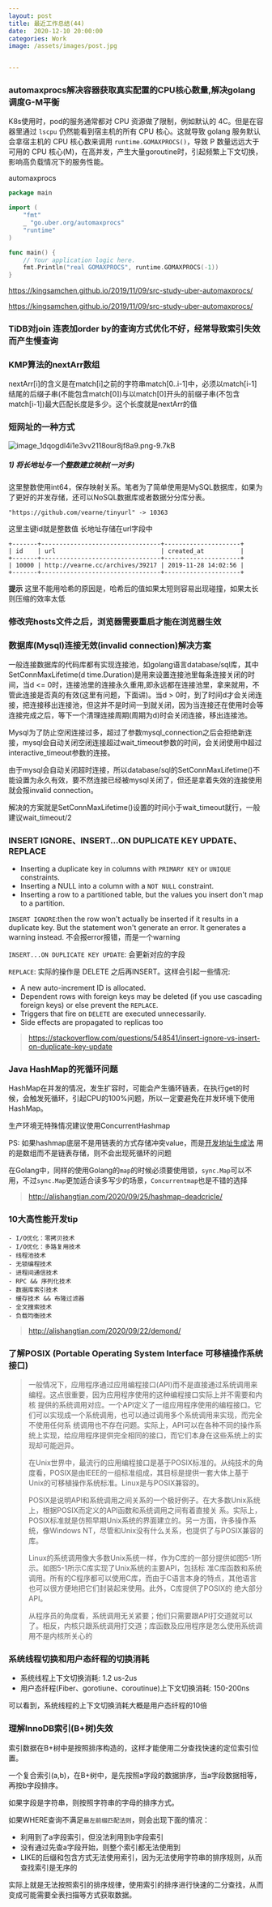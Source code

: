 ```yaml
---
layout: post
title: 最近工作总结(44)
date:  2020-12-10 20:00:00
categories: Work
image: /assets/images/post.jpg


---
```


 

### automaxprocs解决容器获取真实配置的CPU核心数量,解决golang调度G-M平衡

K8s使用时，pod的服务通常都对 CPU 资源做了限制，例如默认的 4C。但是在容器里通过 `lscpu` 仍然能看到宿主机的所有 CPU 核心。这就导致 golang 服务默认会拿宿主机的 CPU 核心数来调用 `runtime.GOMAXPROCS()`，导致 P 数量远远大于可用的 CPU 核心(M)，在高并发，产生大量goroutine时，引起频繁上下文切换，影响高负载情况下的服务性能。

automaxprocs

```go
package main

import (
    "fmt"
    _ "go.uber.org/automaxprocs"
    "runtime"
)

func main() {
    // Your application logic here.
    fmt.Println("real GOMAXPROCS", runtime.GOMAXPROCS(-1))
}
```



https://kingsamchen.github.io/2019/11/09/src-study-uber-automaxprocs/

https://kingsamchen.github.io/2019/11/09/src-study-uber-automaxprocs/



### TiDB对join 连表加order by的查询方式优化不好，经常导致索引失效而产生慢查询



### KMP算法的nextArr数组

nextArr[i]的含义是在match[i]之前的字符串match[0..i-1]中，必须以match[i-1]结尾的后缀子串(不能包含match[0])与以match[0]开头的前缀子串(不包含match[i-1])最大匹配长度是多少。这个长度就是nextArr的值

### 短网址的一种方式

![image_1dqogdl4i1e3vv2118our8jf8a9.png-9.7kB](http://static.zybuluo.com/woshiaotian/9cqjhmsoky64qpf5ese92h8u/image_1dqogdl4i1e3vv2118our8jf8a9.png)

##### 1) 将长地址与一个整数建立映射(一对多)

这里整数使用int64，保存映射关系。笔者为了简单使用是MySQL数据库，如果为了更好的并发存储，还可以NoSQL数据库或者数据分分库分表。

```
"https://github.com/vearne/tinyurl" -> 10363
```

这里主键id就是整数值
长地址存储在url字段中

```
+-------+---------------------------------+---------------------+
| id    | url                             | created_at          |
+-------+---------------------------------+---------------------+
| 10000 | http://vearne.cc/archives/39217 | 2019-11-28 14:02:56 |
+-------+---------------------------------+---------------------+
```

**提示** 这里不能用哈希的原因是，哈希后的值如果太短则容易出现碰撞，如果太长则压缩的效率太低



### 修改完hosts文件之后，浏览器需要重启才能在浏览器生效

### 数据库(Mysql)连接无效(invalid connection)解决方案

一般连接数据库的代码库都有实现连接池，如golang语言database/sql库，其中SetConnMaxLifetime(d time.Duration)是用来设置连接池里每条连接关闭的时间，当d <= 0时，连接池里的连接永久重用,即永远都在连接池里，拿来就用，不管此连接是否真的有效(这里有问题，下面讲)。当d > 0时，到了时间d才会关闭连接，把连接移出连接池，但这并不是时间一到就关闭，因为当连接还在使用时会等连接完成之后，等下一个清理连接周期(周期为d)时会关闭连接，移出连接池。

   Mysql为了防止空闲连接过多，超过了参数mysql_connection之后会拒绝新连接，mysql会自动关闭空闭连接超过wait_timeout参数的时间，会关闭使用中超过interactive_timeout参数的连接。

   由于mysql会自动关闭超时连接，所以database/sql的SetConnMaxLifetime()不能设置为永久有效，要不然连接已经被mysql关闭了，但还是拿着失效的连接使用就会报invalid connection。

   解决的方案就是SetConnMaxLifetime()设置的时间小于wait_timeout就行，一般建议wait_timeout/2

### INSERT IGNORE、INSERT...ON DUPLICATE KEY UPDATE、REPLACE

- Inserting a duplicate key in columns with `PRIMARY KEY` or `UNIQUE` constraints.
- Inserting a NULL into a column with a `NOT NULL` constraint.
- Inserting a row to a partitioned table, but the values you insert don't map to a partition.

`INSERT IGNORE`:then the row won't actually be inserted if it results in a duplicate key. But the statement won't generate an error. It generates a warning instead. 不会报error报错，而是一个warning

`INSERT...ON DUPLICATE KEY UPDATE`: 会更新对应的字段

`REPLACE`: 实际的操作是 DELETE 之后再INSERT。这样会引起一些情况:

- A new auto-increment ID is allocated.
- Dependent rows with foreign keys may be deleted (if you use cascading foreign keys) or else prevent the `REPLACE`.
- Triggers that fire on `DELETE` are executed unnecessarily.
- Side effects are propagated to replicas too

> https://stackoverflow.com/questions/548541/insert-ignore-vs-insert-on-duplicate-key-update

###  Java HashMap的死循环问题

HashMap在并发的情况，发生扩容时，可能会产生循环链表，在执行get的时候，会触发死循环，引起CPU的100%问题，所以一定要避免在并发环境下使用HashMap。

生产环境无特殊情况建议使用ConcurrentHashmap

PS: 如果hashmap底层不是用链表的方式存储冲突value，而是[开发地址生成法](https://en.wikipedia.org/wiki/Open_addressing) 用的是数组而不是链表存储，则不会出现死循环的问题

在Golang中，同样的使用Golang的`map`的时候必须要使用锁，`sync.Map`可以不用，不过`sync.Map`更加适合读多写少的场景，`Concurrentmap`也是不错的选择

> http://alishangtian.com/2020/09/25/hashmap-deadcricle/

### 10大高性能开发tip

```
- I/O优化：零拷贝技术
- I/O优化：多路复用技术
- 线程池技术
- 无锁编程技术
- 进程间通信技术
- RPC && 序列化技术
- 数据库索引技术
- 缓存技术 && 布隆过滤器
- 全文搜索技术
- 负载均衡技术
```

> http://alishangtian.com/2020/09/22/demond/



### 了解POSIX (Portable Operating System Interface 可移植操作系统接口)

>一般情况下，应用程序通过应用编程接口(API)而不是直接通过系统调用来编程。这点很重要，因为应用程序使用的这种编程接口实际上并不需要和内核 提供的系统调用对应。一个API定义了一组应用程序使用的编程接口。它们可以实现成一个系统调用，也可以通过调用多个系统调用来实现，而完全不使用任何系 统调用也不存在问题。实际上，API可以在各种不同的操作系统上实现，给应用程序提供完全相同的接口，而它们本身在这些系统上的实现却可能迥异。
>
>在Unix世界中，最流行的应用编程接口是基于POSIX标准的。从纯技术的角度看，POSIX是由IEEE的一组标准组成，其目标是提供一套大体上基于Unix的可移植操作系统标准。Linux是与POSIX兼容的。
>
>POSIX是说明API和系统调用之间关系的一个极好例子。在大多数Unix系统上，根据POSIX而定义的API函数和系统调用之间有着直接关 系。实际上，POSIX标准就是仿照早期Unix系统的界面建立的。另一方面，许多操作系统，像Windows NT，尽管和Unix没有什么关系，也提供了与POSIX兼容的库。
>
>Linux的系统调用像大多数Unix系统一样，作为C库的一部分提供如图5-1所示。如图5-1所示C库实现了Unix系统的主要API，包括标 准C库函数和系统调用。所有的C程序都可以使用C库，而由于C语言本身的特点，其他语言也可以很方便地把它们封装起来使用。此外，C库提供了POSIX的 绝大部分API。
>
>从程序员的角度看，系统调用无关紧要；他们只需要跟API打交道就可以了。相反，内核只跟系统调用打交道；库函数及应用程序是怎么使用系统调用不是内核所关心的



### 系统线程切换和用户态纤程的切换消耗

- 系统线程上下文切换消耗: 1.2 us-2us
- 用户态纤程(Fiber、gorotiune、coroutinue)上下文切换消耗: 150-200ns

可以看到，系统线程的上下文切换消耗大概是用户态纤程的10倍

### 理解InnoDB索引(B+树)失效

索引数据在B+树中是按照排序构造的，这样才能使用二分查找快速的定位索引位置。

一个复合索引(a,b)，在B+树中，是先按照a字段的数据排序，当a字段数据相等，再按b字段排序。

如果字段是字符串，则按照字符串的字母的排序方式。

如果WHERE查询不满足`最左前缀匹配法则`，则会出现下面的情况：

- 利用到了a字段索引，但没法利用到b字段索引
- 没有通过先查a字段开始，则整个索引都无法使用到
- LIKE的后缀和包含方式无法使用索引，因为无法使用字符串的排序规则，从而查找索引是无序的

实际上就是无法按照索引的排序规律，使用索引的排序进行快速的二分查找，从而变成可能需要全表扫描等方式获取数据。

